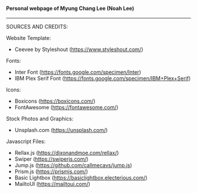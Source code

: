 
#### Personal webpage of Myung Chang Lee (Noah Lee)



-------------------------------------------------------------------------------------------------------


SOURCES AND CREDITS:

Website Template:
 - Ceevee by Styleshout (https://www.styleshout.com/)

Fonts:
 - Inter Font (https://fonts.google.com/specimen/Inter)
 - IBM Plex Serif Font (https://fonts.google.com/specimen/IBM+Plex+Serif)

Icons:
 - Boxicons (https://boxicons.com/)
 - FontAwesome (https://fontawesome.com/)

Stock Photos and Graphics:
 - Unsplash.com (https://unsplash.com/)
 
Javascript Files:
 - Rellax.js (https://dixonandmoe.com/rellax/)
 - Swiper (https://swiperjs.com/)
 - Jump.js (https://github.com/callmecavs/jump.js)
 - Prism.js (https://prismjs.com/)
 - Basic Lightbox (https://basiclightbox.electerious.com/)
 - MailtoUI (https://mailtoui.com/)




